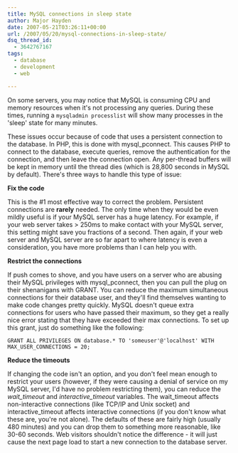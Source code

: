 ```yaml
---
title: MySQL connections in sleep state
author: Major Hayden
date: 2007-05-21T03:26:11+00:00
url: /2007/05/20/mysql-connections-in-sleep-state/
dsq_thread_id:
  - 3642767167
tags:
  - database
  - development
  - web

---
```

On some servers, you may notice that MySQL is consuming CPU and memory resources when it's not processing any queries. During these times, running a `mysqladmin processlist` will show many processes in the 'sleep' state for many minutes.

These issues occur because of code that uses a persistent connection to the database. In PHP, this is done with mysql_pconnect. This causes PHP to connect to the database, execute queries, remove the authentication for the connection, and then leave the connection open. Any per-thread buffers will be kept in memory until the thread dies (which is 28,800 seconds in MySQL by default). There's three ways to handle this type of issue:

**Fix the code**

This is the #1 most effective way to correct the problem. Persistent connections are **rarely** needed. The only time when they would be even mildly useful is if your MySQL server has a huge latency. For example, if your web server takes > 250ms to make contact with your MySQL server, this setting might save you fractions of a second. Then again, if your web server and MySQL server are so far apart to where latency is even a consideration, you have more problems than I can help you with.

**Restrict the connections**

If push comes to shove, and you have users on a server who are abusing their MySQL privileges with mysql_pconnect, then you can pull the plug on their shenanigans with GRANT. You can reduce the maximum simultaneous connections for their database user, and they'll find themselves wanting to make code changes pretty quickly. MySQL doesn't queue extra connections for users who have passed their maximum, so they get a really nice error stating that they have exceeded their max connections. To set up this grant, just do something like the following:

`GRANT ALL PRIVILEGES ON database.* TO 'someuser'@'localhost' WITH MAX_USER_CONNECTIONS = 20;`

**Reduce the timeouts**

If changing the code isn't an option, and you don't feel mean enough to restrict your users (however, if they were causing a denial of service on my MySQL server, I'd have no problem restricting them), you can reduce the _wait_timeout_ and _interactive_timeout_ variables. The wait\_timeout affects non-interactive connections (like TCP/IP and Unix socket) and interactive\_timeout affects interactive connections (if you don't know what these are, you're not alone). The defaults of these are fairly high (usually 480 minutes) and you can drop them to something more reasonable, like 30-60 seconds. Web visitors shouldn't notice the difference - it will just cause the next page load to start a new connection to the database server.
